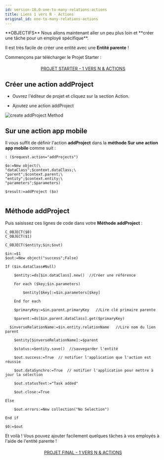 ```yaml
---
id: version-18.0-one-to-many-relations-actions
title: Liens 1 vers N - Actions
original_id: one-to-many-relations-actions
---
```


<div markdown="1" class = "objectives">
**OBJECTIFS**
Nous allons maintenant aller un peu plus loin et **créer une tâche pour un employé spécifique**.</div>

Il est très facile de créer une entité avec une **Entité parente** !

Commençons par télécharger le Projet Starter :

<div markdown="1" style="text-align: center; margin-top: 20px; margin-bottom: 20px">
<a class="button"
href="https://github.com/4d-for-ios/tutorial-RelationsActions/archive/6c649733f5efd3c799e4e04c05a85e17eeadf7f0.zip">PROJET STARTER - 1 VERS N & ACTIONS</a>
</div>

## Créer une action addProject

* Ouvrez l'éditeur de projet et cliquez sur la section Action.

* Ajoutez une action addProject

![create addProject Method](assets/en/relations/create-addProject-Method-4D-for-iOS-relation-parent-ID.png)


## Sur une action app mobile

Il vous suffit de définir l'action **addProject** dans la **méthode Sur une action app mobile** comme suit :

```4d
: ($request.action="addProjects")

$o:=New object(\
"dataClass";$context.dataClass;\
"parent";$context.parent;\
"entity";$context.entity;\
"parameters";$parameters)

$result:=addProject ($o)


```

## Méthode addProject


Puis saisissez ces lignes de code dans votre **Méthode addProject** :

```4d
C_OBJECT($0)
C_OBJECT($1)

C_OBJECT($entity;$in;$out)

$in:=$1
$out:=New object("success";False)

If ($in.dataClass#Null)

    $entity:=ds[$in.dataClass].new()  //Créer une référence

    For each ($key;$in.parameters)

        $entity[$key]:=$in.parameters[$key]

    End for each 

    $primaryKey:=$in.parent.primaryKey   //Lire clé primaire parente 

    $parent:=ds[$in.parent.dataClass].get($primaryKey)

  $inverseRelationName:=$in.entity.relationName   //Lire nom du lien parent

    $entity[$inverseRelationName]:=$parent

    $status:=$entity.save()  //sauvegarder l'entité

    $out.success:=True  // notifier l'application que l'action est réussie

    $out.dataSynchro:=True  // notifier l'application pour mettre à jour la sélection

    $out.statusText:="Task added"

    $out.close:=True

Else 

    $out.errors:=New collection("No Selection")

End if 

$0:=$out

```

Et voilà ! Vous pouvez ajouter facilement quelques tâches à vos employés à l'aide de l'entité parente !

<div markdown="1" style="text-align: center; margin-top: 20px; margin-bottom: 20px">
<a class="button"
href="https://github.com/4d-for-ios/tutorial-RelationsActions/releases/latest/download/tutorial-RelationsActions.zip">PROJET FINAL - 1 VERS N & ACTIONS</a>
</div>
